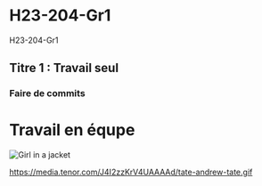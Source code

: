 # H23-204-Gr1
H23-204-Gr1
## Titre 1 : Travail seul
### Faire de commits

# Travail en équpe
<img src="https://media.tenor.com/J4I2zzKrV4UAAAAd/tate-andrew-tate.gif" alt="Girl in a jacket">

https://media.tenor.com/J4I2zzKrV4UAAAAd/tate-andrew-tate.gif
